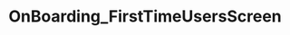 # OnBoarding_FirstTimeUsersScreen

<imag src = "https://github.com/mdshadab41/OnBoarding_FirstTimeUsersScreen/assets/97763170/c187cb07-4ffb-499b-8076-b4148f3a840c" alt = "screenshot_1" alt = "300" height = "700">
